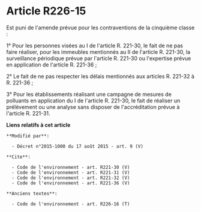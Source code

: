 # Article R226-15

Est puni de l'amende prévue pour les contraventions de la cinquième classe : 

1° Pour les personnes visées au I de l'article R. 221-30, le fait de ne pas faire réaliser, pour les immeubles mentionnés au
II de l'article R. 221-30, la surveillance périodique prévue par l'article R. 221-30 ou l'expertise prévue en application de
l'article R. 221-36 ; 

2° Le fait de ne pas respecter les délais mentionnés aux articles R. 221-32 à R. 221-36 ; 

3° Pour les établissements réalisant une campagne de mesures de polluants en application du I de l'article R. 221-30, le fait
de réaliser un prélèvement ou une analyse sans disposer de l'accréditation prévue à l'article R. 221-31.

**Liens relatifs à cet article**

	**Modifié par**:

	  - Décret n°2015-1000 du 17 août 2015 - art. 9 (V)

	**Cite**:

	  - Code de l'environnement - art. R221-30 (V)
	  - Code de l'environnement - art. R221-31 (V)
	  - Code de l'environnement - art. R221-32 (V)
	  - Code de l'environnement - art. R221-36 (V)

	**Anciens textes**:

	  - Code de l'environnement - art. R226-16 (T)
